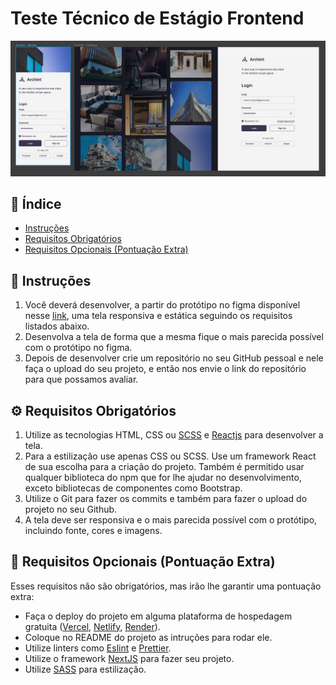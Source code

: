 # Teste Técnico de Estágio Frontend

![Screenshot](./.github/screenshot.jpg)

## 📌 Índice

- [Instruções](#-instruções)
- [Requisitos Obrigatórios](#-requisitos-obrigatórios)
- [Requisitos Opcionais (Pontuação Extra)](#-requisitos-opcionais-pontuação-extra)

## 📄 Instruções

1. Você deverá desenvolver, a partir do protótipo no figma disponível nesse [link](<https://www.figma.com/file/o16mnd41KKjbO7uMGVHH7j/Login-UI-Responsive-Template-Mobile-%2B-Web-(Community)?type=design&node-id=0%3A1&mode=design&t=tKxGxjOYJ7W4SlT3-1>), uma tela responsiva e estática seguindo os requisitos listados abaixo.
2. Desenvolva a tela de forma que a mesma fique o mais parecida possível com o protótipo no figma.
3. Depois de desenvolver crie um repositório no seu GitHub pessoal e nele faça o upload do seu projeto, e então nos envie o link do repositório para que possamos avaliar.

## ⚙ Requisitos Obrigatórios

1. Utilize as tecnologias HTML, CSS ou [SCSS](https://sass-lang.com/) e [Reactjs](https://react.dev/) para desenvolver a tela.
2. Para a estilização use apenas CSS ou SCSS. Use um framework React de sua escolha para a criação do projeto. Também é permitido usar qualquer biblioteca do npm que for lhe ajudar no desenvolvimento, exceto bibliotecas de componentes como Bootstrap.
3. Utilize o Git para fazer os commits e também para fazer o upload do projeto no seu Github.
4. A tela deve ser responsiva e o mais parecida possível com o protótipo, incluindo fonte, cores e imagens.

## 🚀 Requisitos Opcionais (Pontuação Extra)

Esses requisitos não são obrigatórios, mas irão lhe garantir uma pontuação extra:

- Faça o deploy do projeto em alguma plataforma de hospedagem gratuita ([Vercel](https://vercel.com/), [Netlify](https://www.netlify.com/), [Render](https://render.com/)).
- Coloque no README do projeto as intruções para rodar ele.
- Utilize linters como [Eslint](https://eslint.org/) e [Prettier](https://prettier.io/).
- Utilize o framework [NextJS](https://nextjs.org/) para fazer seu projeto.
- Utilize [SASS](https://sass-lang.com/) para estilização.
